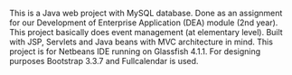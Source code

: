 This is a Java web project with MySQL database. Done as an assignment for our Development of Enterprise Application (DEA) module (2nd year). This project basically does event management (at elementary level). Built with JSP, Servlets and Java beans with MVC architecture in mind. This project is for Netbeans IDE running on Glassfish 4.1.1. For designing purposes Bootstrap 3.3.7 and Fullcalendar is used.
